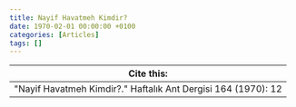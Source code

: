 ```yaml
---
title: Nayif Havatmeh Kimdir?
date: 1970-02-01 00:00:00 +0100
categories: [Articles]
tags: []
---
```




| Cite this:   |
|--------|
| "Nayif Havatmeh Kimdir?." Haftalık Ant Dergisi 164 (1970): 12 

